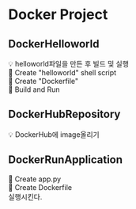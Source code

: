 # Docker Project

## DockerHelloworld
:bulb: helloworld파일을 만든 후 빌드 및 실행  
:mega: Create "helloworld" shell script   
:mega: Create "Dockerfile"   
:mega: Build and Run     

## DockerHubRepository  
:bulb: DockerHub에 image올리기  

## DockerRunApplication
:mega: Create app.py   
:mega: Create Dockerfile   
실행시킨다. 
